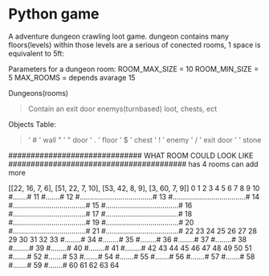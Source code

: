 # Python game 
A adventure dungeon crawling loot game.
dungeon contains many floors(levels) within those levels are a serious of conected rooms, 1 space is equivalent to 5ft: 


Parameters for a dungeon room:
ROOM_MAX_SIZE = 10
ROOM_MIN_SIZE = 5
MAX_ROOMS = depends avarage 15

Dungeons(rooms)
> Contain an exit door
> enemys(turnbased)
> loot, chests, ect 

Objects Table:
> ' # ' wall 
> " ' " door
> ' . ' floor
> ' $ ' chest 
> ' ! ' enemy
> ' / ' exit door
> '   ' stone



############################## WHAT ROOM COULD LOOK LIKE ########################################
has 4 rooms can add more 

[[22, 16, 7, 6], [51, 22, 7, 10], [53, 42, 8, 9], [3, 60, 7, 9]]
                                                                 0
                                                                 1
                                                                 2
                                                                 3
                                                                 4
                                                                 5
                                                                 6
                                                                 7
                                                                 8
                                                                 9
                                                                 10
                      #.......#                                  11
                      #.......#                                  12
                      #....................................#     13
                      #....................................#     14
                      #....................................#     15
                      #....................................#     16
                      #....................................#     17
                      #....................................#     18
                      #....................................#     19
                      #....................................#     20
                      #....................................#     21
                      #....................................#     22
                                                                 23
                                                                 24
                                                                 25
                                                                 26
                                                                 27
                                                                 28
                                                                 29
                                                                 30
                                                                 31
                                                                 32
                                                                 33
                                                     #........#  34
                                                     #........#  35
                                                     #........#  36
                                                     #........#  37
                                                     #........#  38
                                                     #........#  39
                                                     #........#  40
                                                     #........#  41
                                                     #........#  42
                                                                 43
                                                                 44
                                                                 45
                                                                 46
                                                                 47
                                                                 48
                                                                 49
                                                                 50
                                                                 51
   #.......#                                                     52
   #.......#                                                     53
   #.......#                                                     54
   #.......#                                                     55
   #.......#                                                     56
   #.......#                                                     57
   #.......#                                                     58
   #.......#                                                     59
   #.......#                                                     60
                                                                 61
                                                                 62
                                                                 63
                                                                 64
  
